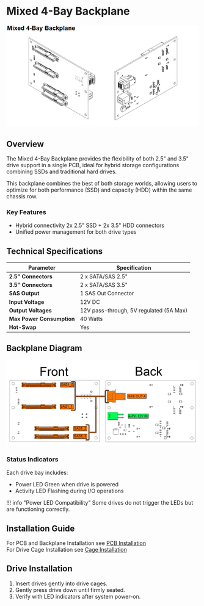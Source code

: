 # Mixed 4-Bay Backplane

![Mixed 4-Bay Backplane](../imgs/mixedBackplane.png)

## Overview

The Mixed 4-Bay Backplane provides the flexibility of both 2.5" and 3.5" drive support in a single PCB, ideal for hybrid storage configurations combining SSDs and traditional hard drives.

This backplane combines the best of both storage worlds, allowing users to optimize for both performance (SSD) and capacity (HDD) within the same chassis row.

### Key Features

- Hybrid connectivity 2x 2.5" SSD + 2x 3.5" HDD connectors
- Unified power management for both drive types

## Technical Specifications

<div class="table-center" markdown="1">

| Parameter | Specification |
|-----------|---------------|
| **2.5" Connectors** | 2 x SATA/SAS 2.5" |
| **3.5" Connectors** | 2 x SATA/SAS 3.5" |
| **SAS Output** | 1 SAS Out Connector |
| **Input Voltage** | 12V DC |
| **Output Voltages** | 12V pass-through, 5V regulated (5A Max) |
| **Max Power Consumption** | 40 Watts |
| **Hot-Swap** | Yes |

</div>

## Backplane Diagram

![Mixed 4-Bay Backplane Diagram](../imgs/mixedBackplaneDiagram.png)

### Status Indicators

Each drive bay includes:<br/>
- Power LED Green when drive is powered<br/>
- Activity LED Flashing during I/O operations<br/>

!!! info "Power LED Compatibility"
    Some drives do not trigger the LEDs but are functioning correctly.

## Installation Guide

For PCB and Backplane Installation see [PCB Installation](../hardware/pcb-installation.md)<br/>
For Drive Cage Installation see [Cage Installation](../hardware/cage-installation.md)

## Drive Installation

1. Insert drives gently into drive cages.
3. Gently press drive down until firmly seated.
4. Verify with LED indicators after system power-on.